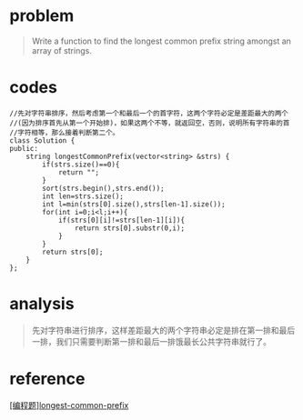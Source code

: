 # problem
>Write a function to find the longest common prefix string amongst an array of strings.

# codes
```
//先对字符串排序，然后考虑第一个和最后一个的首字符，这两个字符必定是差距最大的两个
//(因为排序首先从第一个开始排)，如果这两个不等，就返回空，否则，说明所有字符串的首
//字符相等，那么接着判断第二个。
class Solution {
public:
    string longestCommonPrefix(vector<string> &strs) {
        if(strs.size()==0){
            return "";
        }
        sort(strs.begin(),strs.end());
        int len=strs.size();
        int l=min(strs[0].size(),strs[len-1].size());
        for(int i=0;i<l;i++){
            if(strs[0][i]!=strs[len-1][i]){
                return strs[0].substr(0,i);
            }
        }
        return strs[0];
    }
};
```

# analysis
>先对字符串进行排序，这样差距最大的两个字符串必定是排在第一排和最后一排，我们只需要判断第一排和最后一排饿最长公共字符串就行了。

# reference
[[编程题]longest-common-prefix][1]

[1]: https://www.nowcoder.com/questionTerminal/28eb3175488f4434a4a6207f6f484f47